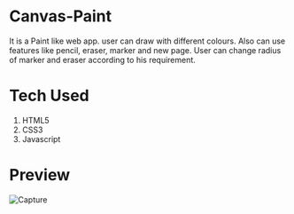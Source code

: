 # Canvas-Paint
It is a Paint like web app. user can draw with different colours. Also can use features like pencil, eraser, marker and new page. User can change radius of marker and eraser according to his requirement.

# Tech Used
1. HTML5
2. CSS3
3. Javascript

# Preview
![Capture](https://user-images.githubusercontent.com/87431788/181005507-6b7b2f2a-e047-4b71-b036-cb280551148c.PNG)
